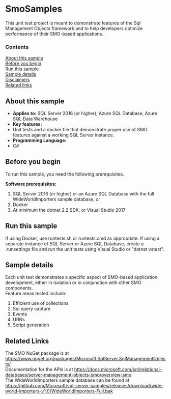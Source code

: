 # SmoSamples

This unit test project is meant to demonstrate features of the Sql Management Objects framework and to help developers optimize performance of their SMO-based applications.


### Contents

[About this sample](#about-this-sample)<br/>
[Before you begin](#before-you-begin)<br/>
[Run this sample](#run-this-sample)<br/>
[Sample details](#sample-details)<br/>
[Disclaimers](#disclaimers)<br/>
[Related links](#related-links)<br/>


<a name=about-this-sample></a>

## About this sample

<!-- Delete the ones that don't apply -->
- **Applies to:** SQL Server 2016 (or higher), Azure SQL Database, Azure SQL Data Warehouse
- **Key features:**
- Unit tests and a docker file that demonstrate proper use of SMO features against a working SQL Server instance.
- **Programming Language:**
- C#

<a name=before-you-begin></a>

## Before you begin

To run this sample, you need the following prerequisites.

**Software prerequisites:**

1. SQL Server 2016 (or higher) or an Azure SQL Database with the full WideWorldImporters sample database, or
2. Docker
3. At minimum the dotnet 2.2 SDK, or Visual Studio 2017

<a name=run-this-sample></a>

## Run this sample
If using Docker, use runtests.sh or runtests.cmd as appropriate. If using a separate instance of SQL Server or Azure SQL Database, create a .runsettings file and run the unit tests using Visual Studio or "dotnet vstest".

<a name=sample-details></a>

## Sample details

Each unit test demonstrates a specific aspect of SMO-based application development, either in isolation or in conjunction with other SMO components. <br/>
Feature areas tested include:
1. Efficient use of collections
2. Sql query capture
3. Events
4. URNs
5. Script generation


<a name=related-links></a>

## Related Links
The SMO NuGet package is at https://www.nuget.org/packages/Microsoft.SqlServer.SqlManagementObjects/ <br/>
Documentation for the APIs is at https://docs.microsoft.com/sql/relational-databases/server-management-objects-smo/overview-smo<br/>
The WideWorldImporters sample database can be found at https://github.com/Microsoft/sql-server-samples/releases/download/wide-world-importers-v1.0/WideWorldImporters-Full.bak <br/>